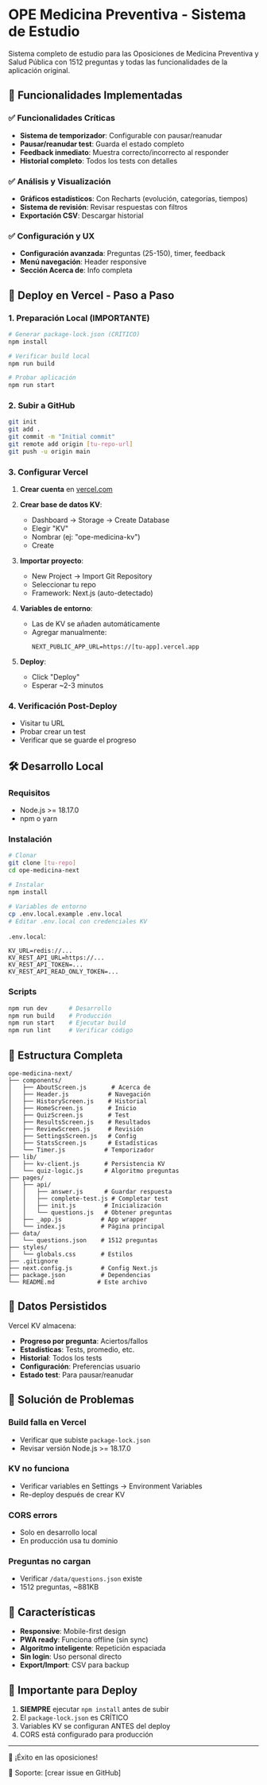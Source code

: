 # OPE Medicina Preventiva - Sistema de Estudio

Sistema completo de estudio para las Oposiciones de Medicina Preventiva y Salud Pública con 1512 preguntas y todas las funcionalidades de la aplicación original.

## 🎯 Funcionalidades Implementadas

### ✅ Funcionalidades Críticas
- **Sistema de temporizador**: Configurable con pausar/reanudar
- **Pausar/reanudar test**: Guarda el estado completo
- **Feedback inmediato**: Muestra correcto/incorrecto al responder
- **Historial completo**: Todos los tests con detalles

### ✅ Análisis y Visualización
- **Gráficos estadísticos**: Con Recharts (evolución, categorías, tiempos)
- **Sistema de revisión**: Revisar respuestas con filtros
- **Exportación CSV**: Descargar historial

### ✅ Configuración y UX
- **Configuración avanzada**: Preguntas (25-150), timer, feedback
- **Menú navegación**: Header responsive 
- **Sección Acerca de**: Info completa

## 🚀 Deploy en Vercel - Paso a Paso

### 1. Preparación Local (IMPORTANTE)

```bash
# Generar package-lock.json (CRÍTICO)
npm install

# Verificar build local
npm run build

# Probar aplicación
npm run start
```

### 2. Subir a GitHub

```bash
git init
git add .
git commit -m "Initial commit"
git remote add origin [tu-repo-url]
git push -u origin main
```

### 3. Configurar Vercel

1. **Crear cuenta** en [vercel.com](https://vercel.com)

2. **Crear base de datos KV**:
   - Dashboard → Storage → Create Database
   - Elegir "KV" 
   - Nombrar (ej: "ope-medicina-kv")
   - Create

3. **Importar proyecto**:
   - New Project → Import Git Repository
   - Seleccionar tu repo
   - Framework: Next.js (auto-detectado)

4. **Variables de entorno**:
   - Las de KV se añaden automáticamente
   - Agregar manualmente:
     ```
     NEXT_PUBLIC_APP_URL=https://[tu-app].vercel.app
     ```

5. **Deploy**:
   - Click "Deploy"
   - Esperar ~2-3 minutos

### 4. Verificación Post-Deploy

- Visitar tu URL
- Probar crear un test
- Verificar que se guarde el progreso

## 🛠️ Desarrollo Local

### Requisitos
- Node.js >= 18.17.0
- npm o yarn

### Instalación

```bash
# Clonar
git clone [tu-repo]
cd ope-medicina-next

# Instalar
npm install

# Variables de entorno
cp .env.local.example .env.local
# Editar .env.local con credenciales KV
```

`.env.local`:
```
KV_URL=redis://...
KV_REST_API_URL=https://...
KV_REST_API_TOKEN=...
KV_REST_API_READ_ONLY_TOKEN=...
```

### Scripts

```bash
npm run dev      # Desarrollo
npm run build    # Producción
npm run start    # Ejecutar build
npm run lint     # Verificar código
```

## 📁 Estructura Completa

```
ope-medicina-next/
├── components/
│   ├── AboutScreen.js       # Acerca de
│   ├── Header.js           # Navegación
│   ├── HistoryScreen.js    # Historial
│   ├── HomeScreen.js       # Inicio
│   ├── QuizScreen.js       # Test
│   ├── ResultsScreen.js    # Resultados
│   ├── ReviewScreen.js     # Revisión
│   ├── SettingsScreen.js   # Config
│   ├── StatsScreen.js      # Estadísticas
│   └── Timer.js           # Temporizador
├── lib/
│   ├── kv-client.js       # Persistencia KV
│   └── quiz-logic.js      # Algoritmo preguntas
├── pages/
│   ├── api/
│   │   ├── answer.js      # Guardar respuesta
│   │   ├── complete-test.js # Completar test
│   │   ├── init.js        # Inicialización
│   │   └── questions.js   # Obtener preguntas
│   ├── _app.js           # App wrapper
│   └── index.js          # Página principal
├── data/
│   └── questions.json    # 1512 preguntas
├── styles/
│   └── globals.css       # Estilos
├── .gitignore
├── next.config.js        # Config Next.js
├── package.json          # Dependencias
└── README.md            # Este archivo
```

## 💾 Datos Persistidos

Vercel KV almacena:
- **Progreso por pregunta**: Aciertos/fallos
- **Estadísticas**: Tests, promedio, etc.
- **Historial**: Todos los tests
- **Configuración**: Preferencias usuario
- **Estado test**: Para pausar/reanudar

## 🔧 Solución de Problemas

### Build falla en Vercel
- Verificar que subiste `package-lock.json`
- Revisar versión Node.js >= 18.17.0

### KV no funciona
- Verificar variables en Settings → Environment Variables
- Re-deploy después de crear KV

### CORS errors
- Solo en desarrollo local
- En producción usa tu dominio

### Preguntas no cargan
- Verificar `/data/questions.json` existe
- 1512 preguntas, ~881KB

## 📱 Características

- **Responsive**: Mobile-first design
- **PWA ready**: Funciona offline (sin sync)
- **Algoritmo inteligente**: Repetición espaciada
- **Sin login**: Uso personal directo
- **Export/Import**: CSV para backup

## 🚨 Importante para Deploy

1. **SIEMPRE** ejecutar `npm install` antes de subir
2. El `package-lock.json` es CRÍTICO
3. Variables KV se configuran ANTES del deploy
4. CORS está configurado para producción

---

💪 ¡Éxito en las oposiciones!

📧 Soporte: [crear issue en GitHub]